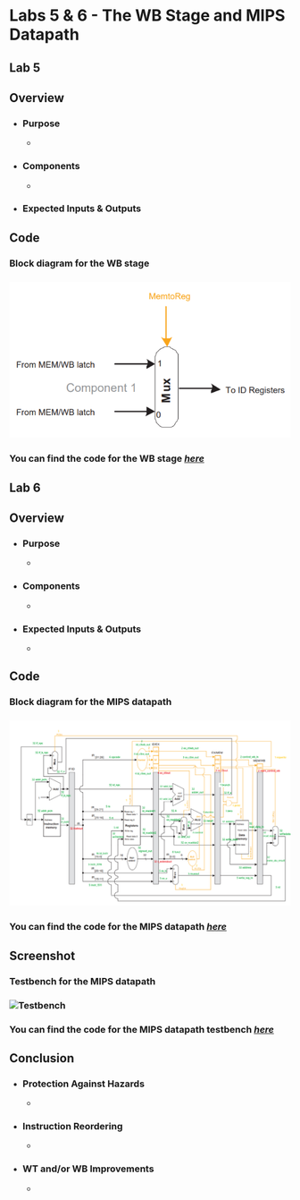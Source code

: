 # Labs 5 & 6 - The WB Stage and MIPS Datapath

## Lab 5
## Overview
- ### Purpose
  - 
- ### Components
  - 
- ### Expected Inputs & Outputs

## Code
### Block diagram for the WB stage
### ![Block diagram](https://github.com/fctanglao/ComputerArchitectureLabs/blob/main/Labs%205%20%26%206/wb%20stage%20block%20diagram.png)
### You can find the code for the WB stage [*here*]()

## Lab 6
## Overview
- ### Purpose
  - 
- ### Components
  - 
- ### Expected Inputs & Outputs
  - 

## Code
### Block diagram for the MIPS datapath
### ![Block diagram](https://github.com/fctanglao/ComputerArchitectureLabs/blob/main/Labs%205%20%26%206/mips%20datapath%20block%20diagram.png)
### You can find the code for the MIPS datapath [*here*]()

## Screenshot
### Testbench for the MIPS datapath
### ![Testbench]()
### You can find the code for the MIPS datapath testbench [*here*]()

## Conclusion
- ### Protection Against Hazards
  -   
- ### Instruction Reordering
  - 
- ### WT and/or WB Improvements
  - 
